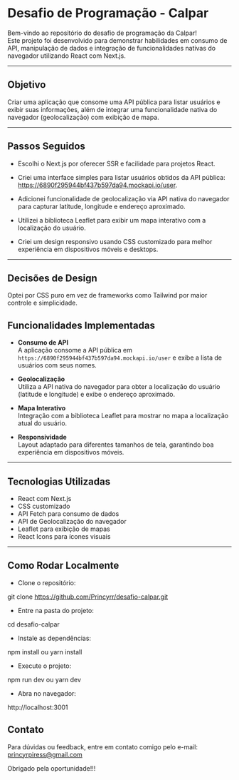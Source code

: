 # Desafio de Programação - Calpar

Bem-vindo ao repositório do desafio de programação da Calpar!  
Este projeto foi desenvolvido para demonstrar habilidades em consumo de API, manipulação de dados e integração de funcionalidades nativas do navegador utilizando React com Next.js.

---

## Objetivo

Criar uma aplicação que consome uma API pública para listar usuários e exibir suas informações, além de integrar uma funcionalidade nativa do navegador (geolocalização) com exibição de mapa.

---
## Passos Seguidos

- Escolhi o Next.js por oferecer SSR e facilidade para projetos React.

- Criei uma interface simples para listar usuários obtidos da API pública: https://6890f295944bf437b597da94.mockapi.io/user.

- Adicionei funcionalidade de geolocalização via API nativa do navegador para capturar latitude, longitude e endereço aproximado.

- Utilizei a biblioteca Leaflet para exibir um mapa interativo com a localização do usuário.

- Criei um design responsivo usando CSS customizado para melhor experiência em dispositivos móveis e desktops.

---
## Decisões de Design
Optei por CSS puro em vez de frameworks como Tailwind por maior controle e simplicidade.


## Funcionalidades Implementadas

- **Consumo de API**  
  A aplicação consome a API pública em `https://6890f295944bf437b597da94.mockapi.io/user` e exibe a lista de usuários com seus nomes.

- **Geolocalização**  
  Utiliza a API nativa do navegador para obter a localização do usuário (latitude e longitude) e exibe o endereço aproximado.

- **Mapa Interativo**  
  Integração com a biblioteca Leaflet para mostrar no mapa a localização atual do usuário.

- **Responsividade**  
  Layout adaptado para diferentes tamanhos de tela, garantindo boa experiência em dispositivos móveis.

---

## Tecnologias Utilizadas

- React com Next.js  
- CSS customizado  
- API Fetch para consumo de dados  
- API de Geolocalização do navegador  
- Leaflet para exibição de mapas  
- React Icons para ícones visuais  

---


## Como Rodar Localmente
* Clone o repositório:


git clone https://github.com/Princyrr/desafio-calpar.git

* Entre na pasta do projeto:

cd desafio-calpar

* Instale as dependências:

npm install
ou
yarn install

* Execute o projeto:

npm run dev
ou
yarn dev

* Abra no navegador:

http://localhost:3001


## Contato
Para dúvidas ou feedback, entre em contato comigo pelo e-mail: princyrpiress@gmail.com

Obrigado pela oportunidade!!!